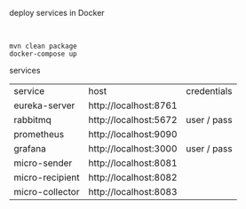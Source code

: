 <p>deploy services in Docker</p>
</br>


`mvn clean package`
</br>
`docker-compose up`

services
<table>
<tr>
<td>service</td>
<td>host</td>
<td>credentials</td>
</tr>
<tr>
<td>eureka-server</td>
<td>http://localhost:8761</td>
<td></td>
</tr>
<tr>
<td>rabbitmq</td>
<td>http://localhost:5672</td>
<td>user / pass</td>
</tr>
<tr>
<td>prometheus</td>
<td>http://localhost:9090</td>
<td></td>
</tr>
<tr>
<td>grafana</td>
<td>http://localhost:3000</td>
<td>user / pass</td>
</tr>
<tr>
<td>micro-sender</td>
<td>http://localhost:8081</td>
<td></td>
</tr>
<tr>
<td>micro-recipient</td>
<td>http://localhost:8082</td>
<td></td>
</tr>
<tr>
<td>micro-collector</td>
<td>http://localhost:8083</td>
<td></td>
</tr>
</table>